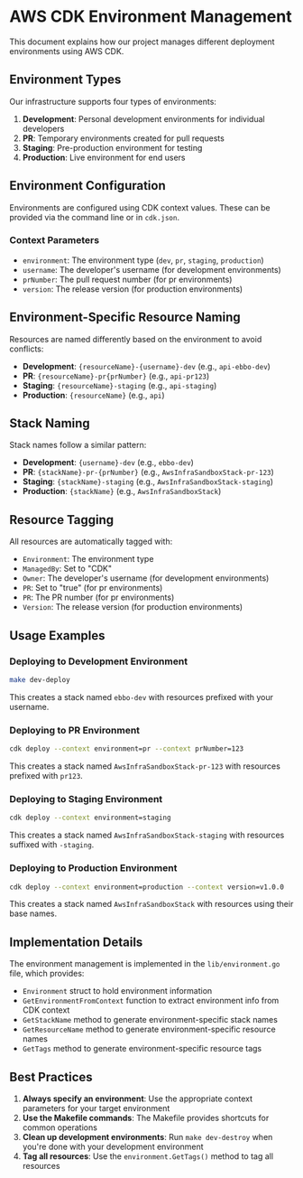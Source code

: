 # AWS CDK Environment Management

This document explains how our project manages different deployment environments using AWS CDK.

## Environment Types

Our infrastructure supports four types of environments:

1. **Development**: Personal development environments for individual developers
2. **PR**: Temporary environments created for pull requests
3. **Staging**: Pre-production environment for testing
4. **Production**: Live environment for end users

## Environment Configuration

Environments are configured using CDK context values. These can be provided via the command line or in `cdk.json`.

### Context Parameters

- `environment`: The environment type (`dev`, `pr`, `staging`, `production`)
- `username`: The developer's username (for development environments)
- `prNumber`: The pull request number (for pr environments)
- `version`: The release version (for production environments)

## Environment-Specific Resource Naming

Resources are named differently based on the environment to avoid conflicts:

- **Development**: `{resourceName}-{username}-dev` (e.g., `api-ebbo-dev`)
- **PR**: `{resourceName}-pr{prNumber}` (e.g., `api-pr123`)
- **Staging**: `{resourceName}-staging` (e.g., `api-staging`)
- **Production**: `{resourceName}` (e.g., `api`)

## Stack Naming

Stack names follow a similar pattern:

- **Development**: `{username}-dev` (e.g., `ebbo-dev`)
- **PR**: `{stackName}-pr-{prNumber}` (e.g., `AwsInfraSandboxStack-pr-123`)
- **Staging**: `{stackName}-staging` (e.g., `AwsInfraSandboxStack-staging`)
- **Production**: `{stackName}` (e.g., `AwsInfraSandboxStack`)

## Resource Tagging

All resources are automatically tagged with:

- `Environment`: The environment type
- `ManagedBy`: Set to "CDK"
- `Owner`: The developer's username (for development environments)
- `PR`: Set to "true" (for pr environments)
- `PR`: The PR number (for pr environments)
- `Version`: The release version (for production environments)

## Usage Examples

### Deploying to Development Environment

```bash
make dev-deploy
```

This creates a stack named `ebbo-dev` with resources prefixed with your username.

### Deploying to PR Environment

```bash
cdk deploy --context environment=pr --context prNumber=123
```

This creates a stack named `AwsInfraSandboxStack-pr-123` with resources prefixed with `pr123`.

### Deploying to Staging Environment

```bash
cdk deploy --context environment=staging
```

This creates a stack named `AwsInfraSandboxStack-staging` with resources suffixed with `-staging`.

### Deploying to Production Environment

```bash
cdk deploy --context environment=production --context version=v1.0.0
```

This creates a stack named `AwsInfraSandboxStack` with resources using their base names.

## Implementation Details

The environment management is implemented in the `lib/environment.go` file, which provides:

- `Environment` struct to hold environment information
- `GetEnvironmentFromContext` function to extract environment info from CDK context
- `GetStackName` method to generate environment-specific stack names
- `GetResourceName` method to generate environment-specific resource names
- `GetTags` method to generate environment-specific resource tags

## Best Practices

1. **Always specify an environment**: Use the appropriate context parameters for your target environment
2. **Use the Makefile commands**: The Makefile provides shortcuts for common operations
3. **Clean up development environments**: Run `make dev-destroy` when you're done with your development environment
4. **Tag all resources**: Use the `environment.GetTags()` method to tag all resources
